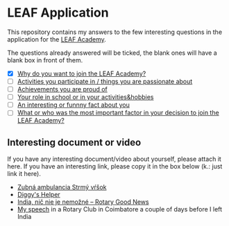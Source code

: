 # LEAF Application

This repository contains my answers to the few interesting questions in the application for the [LEAF Academy](http://www.leafacademy.eu/).

The questions already answered will be ticked, the blank ones will have a blank box in front of them.

- [x] [Why do you want to join the LEAF Academy?](Why-join.md)
- [ ] [Activities you participate in / things you are passionate about](Activities-passions.md)
- [ ] [Achievements you are proud of](Achievements-proud.md)
- [ ] [Your role in school or in your activities&hobbies](Your-role.md)
- [ ] [An interesting or funnny fact about you](Interesting-fact.md)
- [ ] [What or who was the most important factor in your decision to join the LEAF Academy?](Join-factor.md)

## Interesting document or video

If you have any interesting document/video about yourself, please attach it here. If you have an interesting link, please copy it in the box below (k.: just link it here).

* [Zubná ambulancia Strmý vŕšok](http://zubnaambulancia.sk)
* [Diggy's Helper](https://diggyshelper.net)
* [India, nič nie je nemožné – Rotary Good News](http://www.floowie.com/cs/cti/rotary-good-news-c-5-2016/#/strana/24/zvacseni/100/)
* [My speech](https://youtu.be/8yTay7NOX88) in a Rotary Club in Coimbatore a couple of days before I left India
